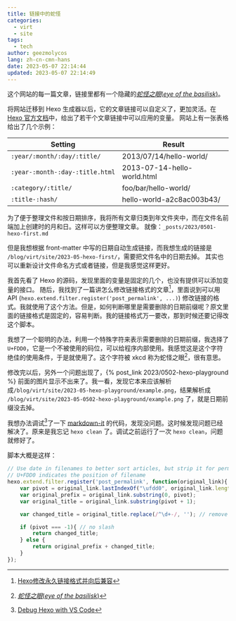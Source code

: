 ```yaml
---
title: 链接中的蛇怪
categories:
  - virt
  - site
tags:
  - tech
author: geezmolycos
lang: zh-cn-cmn-hans
date: 2023-05-07 22:14:44
updated: 2023-05-07 22:14:49
---
```


这个网站的每一篇文章，链接里都有一个隐藏的[*蛇怪之眼*(*eye of the basilisk*)](https://explainxkcd.com/wiki/index.php/380:_Emoticon)。

<!-- more -->

将网站迁移到 Hexo 生成器以后，它的文章链接可以自定义了，更加灵活。在[Hexo 官方文档]中，给出了若干个文章链接中可以应用的变量。
网站上有一张表格给出了几个示例：

[Hexo 官方文档]: https://hexo.io/docs/permalinks#Variables

Setting | Result
--- | ---
`:year/:month/:day/:title/` | 2013/07/14/hello-world/
`:year-:month-:day-:title.html` | 2013-07-14-hello-world.html
`:category/:title/` | foo/bar/hello-world/
`:title-:hash/` | hello-world-a2c8ac003b43/

为了便于整理文件和按日期排序，我将所有文章归类到年文件夹中，而在文件名前端加上创建时的月和日。这样可以方便整理文章。
就像：`_posts/2023/0501-hexo-first.md`

但是我想根据 front-matter 中写的日期自动生成链接，而我想生成的链接是 `/blog/virt/site/2023-05-hexo-first/`，需要把文件名中的日期去掉。
其实也可以重新设计文件命名方式或者链接，但是我感觉这样更好。

我首先看了 Hexo 的源码，发现里面的变量是固定的几个，也没有提供可以添加变量的接口。
随后，我找到了一篇讲怎么修改链接格式的文章[^link]，里面说到可以用 API (`hexo.extend.filter.register('post_permalink', ...)`) 修改链接的格式。我就使用了这个方法。但是，如何判断哪里是需要删除的日期前缀呢？原文里面的链接格式是固定的，容易判断。我的链接格式万一要改，那到时候还要记得改这个脚本。

我想了一个聪明的办法，利用一个特殊字符来表示需要删除的日期前缀，我选择了 `U+FDD0`，它是一个不被使用的码位，可以给程序内部使用。我感觉这是这个字符绝佳的使用条件，于是就使用了。这个字符被 xkcd 称为蛇怪之眼[^eye]，很有意思。

修改完以后，另外一个问题出现了，{% post_link 2023/0502-hexo-playground %} 前面的图片显示不出来了。我一看，发现它本来应该解析成`/blog/virt/site/2023-05-hexo-playground/example.png`，结果解析成 `/blog/virt/site/2023-05-0502-hexo-playground/example.png` 了，就是日期前缀没去掉。

我想办法调试[^debug]了一下 [markdown-it] 的代码，发现没问题。这时候发现问题已经解决了。原来是我忘记 `hexo clean` 了。调试之前运行了一次 `hexo clean`，问题就修好了。

脚本大概是这样：

```js
// Use date in filenames to better sort articles, but strip it for permalinks
// U+FDD0 indicates the position of filename
hexo.extend.filter.register('post_permalink', function(original_link){
    var pivot = original_link.lastIndexOf("\ufdd0", original_link.length - 2);
    var original_prefix = original_link.substring(0, pivot);
    var original_title = original_link.substring(pivot + 1);

    var changed_title = original_title.replace(/^\d+-/, ''); // remove date prefix

    if (pivot === -1){ // no slash
        return changed_title;
    } else {
        return original_prefix + changed_title;
    }
});
```

[markdown-it]: https://github.com/markdown-it/markdown-it

[^link]: [Hexo修改永久链接格式并向后兼容](https://finisky.github.io/changepermalinkformat/)
[^eye]: [*蛇怪之眼*(*eye of the basilisk*)](https://explainxkcd.com/wiki/index.php/380:_Emoticon)
[^debug]: [Debug Hexo with VS Code](https://gary5496.github.io/2018/03/nodejs-debugging/)
